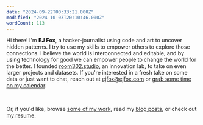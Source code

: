 ```yaml
---
date: "2024-09-22T00:33:21.000Z"
modified: "2024-10-03T20:10:46.000Z"
wordCount: 113
---
```

Hi there! I'm **EJ Fox**, a hacker-journalist using code and art to uncover hidden patterns. I try to use my skills to empower others to explore those connections. I believe the world is interconnected and editable, and by using technology for good we can empower people to change the world for the better. I founded [room302.studio](http://room302.studio), an innovation lab, to take on even larger projects and datasets. If you're interested in a fresh take on some data or just want to chat, reach out at [ejfox@ejfox.com](mailto:ejfox@ejfox.com) or [grab some time on my calendar](/calendar).

<br />

Or, if you'd like, browse [some of my work](/projects), read my [blog posts](/blog), or check out [my resume](http://ejfox.com/resume.pdf).